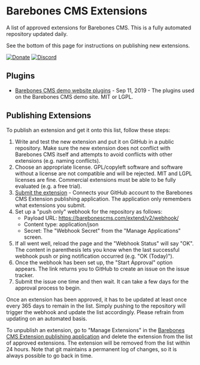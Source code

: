 Barebones CMS Extensions
========================

A list of approved extensions for Barebones CMS.  This is a fully automated repository updated daily.

See the bottom of this page for instructions on publishing new extensions.

[![Donate](https://cubiclesoft.com/res/donate-shield.png)](https://cubiclesoft.com/donate/) [![Discord](https://img.shields.io/discord/777282089980526602?label=chat&logo=discord)](https://cubiclesoft.com/product-support/github/)

Plugins
-------

* [Barebones CMS demo website plugins](https://github.com/cubiclesoft/barebones-cms-plugins-demo-site) - Sep 11, 2019 - The plugins used on the Barebones CMS demo site.  MIT or LGPL.

Publishing Extensions
---------------------

To publish an extension and get it onto this list, follow these steps:

1.  Write and test the new extension and put it on GitHub in a public repository.  Make sure the new extension does not conflict with Barebones CMS itself and attempts to avoid conflicts with other extensions (e.g. naming conflicts).
2.  Choose an appropriate license.  GPL/copyleft software and software without a license are not compatible and will be rejected.  MIT and LGPL licenses are fine.  Commercial extensions must be able to be fully evaluated (e.g. a free trial).
3.  [Submit the extension](https://barebonescms.com/extend/v2/publish/) - Connects your GitHub account to the Barebones CMS Extension publishing application.  The application only remembers what extensions you submit.
4.  Set up a "push only" webhook for the repository as follows:
	* Payload URL:  https://barebonescms.com/extend/v2/webhook/
	* Content type:  application/json
	* Secret:  The "Webhook Secret" from the "Manage Applications" screen.
5.  If all went well, reload the page and the "Webhook Status" will say "OK".  The content in parenthesis lets you know when the last successful webhook push or ping notification occurred (e.g. "OK (Today)").
6.  Once the webhook has been set up, the "Start Approval" option appears.  The link returns you to GitHub to create an issue on the issue tracker.
7.  Submit the issue one time and then wait.  It can take a few days for the approval process to begin.

Once an extension has been approved, it has to be updated at least once every 365 days to remain in the list.  Simply pushing to the repository will trigger the webhook and update the list accordingly.  Please refrain from updating on an automated basis.

To unpublish an extension, go to "Manage Extensions" in the [Barebones CMS Extension publishing application](https://barebonescms.com/extend/v2/publish/) and delete the extension from the list of approved extensions.  The extension will be removed from the list within 24 hours.  Note that git maintains a permanent log of changes, so it is always possible to go back in time.
